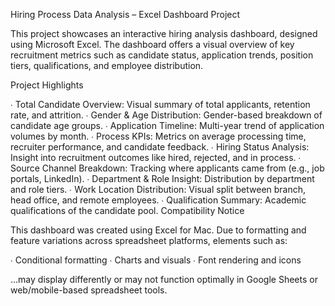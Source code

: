 Hiring Process Data Analysis – Excel Dashboard Project

This project showcases an interactive hiring analysis dashboard, designed using Microsoft  Excel. The dashboard offers a visual overview of key recruitment metrics such as  candidate status, application trends, position tiers, qualifications, and employee distribution. 

Project Highlights 

∙ Total Candidate Overview: Visual summary of total applicants, retention rate, and  attrition. 
∙ Gender & Age Distribution: Gender-based breakdown of candidate age groups. ∙ Application Timeline: Multi-year trend of application volumes by month. ∙ Process KPIs: Metrics on average processing time, recruiter performance, and  candidate feedback. 
∙ Hiring Status Analysis: Insight into recruitment outcomes like hired, rejected, and in process. 
∙ Source Channel Breakdown: Tracking where applicants came from (e.g., job portals,  LinkedIn). 
∙ Department & Role Insight: Distribution by department and role tiers. ∙ Work Location Distribution: Visual split between branch, head office, and remote  employees. 
∙ Qualification Summary: Academic qualifications of the candidate pool. Compatibility Notice 

This dashboard was created using Excel for Mac. Due to formatting and feature variations  across spreadsheet platforms, elements such as: 

∙ Conditional formatting 
∙ Charts and visuals 
∙ Font rendering and icons 

…may display differently or may not function optimally in Google Sheets or web/mobile-based spreadsheet tools. 
